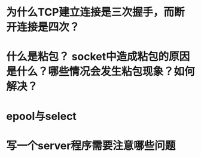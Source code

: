 # 为什么TCP建立连接是三次握手，而断开连接是四次？  
# 什么是粘包？ socket中造成粘包的原因是什么？哪些情况会发生粘包现象？如何解决？
# epool与select
# 写一个server程序需要注意哪些问题
